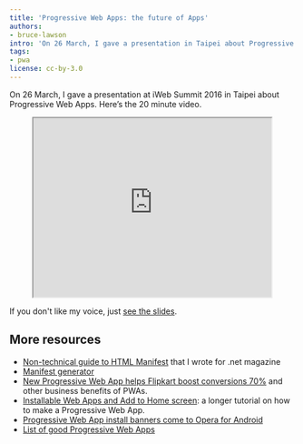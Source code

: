 ```yaml
---
title: 'Progressive Web Apps: the future of Apps'
authors:
- bruce-lawson
intro: 'On 26 March, I gave a presentation in Taipei about Progressive Web Apps. Here’s the 20 minute video.'
tags:
- pwa
license: cc-by-3.0
---
```


On 26 March, I gave a presentation at iWeb Summit 2016 in Taipei about Progressive Web Apps. Here’s the 20 minute video.

<figure block="figure">
	<iframe elem="media" width="420" height="315" src="https://www.youtube.com/embed/MSldc28Hvp0"  allowfullscreen></iframe>
</figure>

If you don't like my voice, just [see the slides](http://www.slideshare.net/brucelawson/bruce-lawson-progressive-web-apps-the-future-of-apps).

## More resources

- [Non-technical guide to HTML Manifest](https://medium.com/net-magazine/html-manifest-402e6a8cc0e9#.kyg4r82s2) that I wrote for .net magazine
- [Manifest generator](http://brucelawson.github.io/manifest/)
- [New Progressive Web App helps Flipkart boost conversions 70%](https://developers.google.com/web/showcase/case-study/flipkart?hl=en) and other business benefits of PWAs.
- [Installable Web Apps and Add to Home screen](/articles/installable-web-apps/): a longer tutorial on how to make a Progressive Web App.
- [Progressive Web App install banners come to Opera for Android](https://dev.opera.com/blog/web-app-install-banners/)
- [List of good Progressive Web Apps](https://pwa.rocks/)
